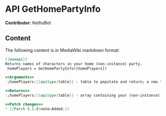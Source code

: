 # API GetHomePartyInfo

**Contributor:** KethoBot

## Content

The following content is in MediaWiki markdown format:

```mediawiki
{{wowapi}}
Returns names of characters in your home (non-instance) party.
 homePlayers = GetHomePartyInfo([homePlayers])

==Arguments==
:;homePlayers:{{apitype|table}} - table to populate and return; a new table is created if this argument is omitted.

==Returns==
:;homePlayers:{{apitype|table}} - array containing your (non-instance) party members' names, or nil if you're not in any non-instance party.

==Patch changes==
* {{Patch 5.1.0|note=Added.}}
```